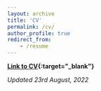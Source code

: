 ```yaml
---
layout: archive
title: 'CV'
permalink: /cv/
author_profile: true
redirect_from:
    - /resume
---
```


**[Link to CV](files/My_CV.pdf){:target="\_blank"}**

_Updated 23rd August, 2022_
